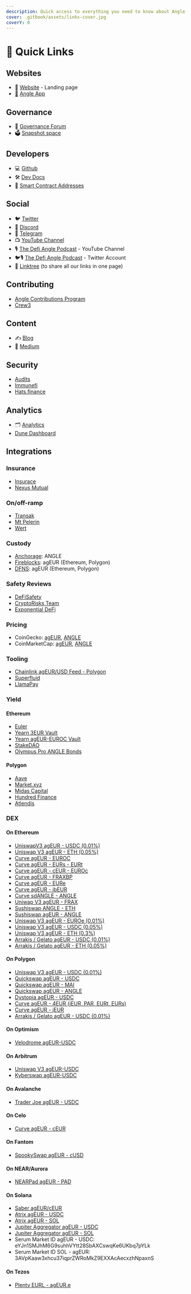 ```yaml
---
description: Quick access to everything you need to know about Angle
cover: .gitbook/assets/links-cover.jpg
coverY: 0
---
```


# 🔗 Quick Links

## Websites

* 📡 [Website](https://angle.money) - Landing page
* [📐](https://emojipedia.org/triangular-ruler/) [Angle App](https://app.angle.money/#/)

## Governance

* 💬 [Governance Forum](https://gov.angle.money)
* 🗳 [Snapshot space](https://snapshot.org/#/anglegovernance.eth)

## Developers

* 💻 [Github](https://github.com/AngleProtocol)
* 🛠 [Dev Docs](https://developers.angle.money)
* 🧾 [Smart Contract Addresses](https://developers.angle.money/overview/smart-contracts)

## Social

* 🐦 [Twitter](https://twitter.com/AngleProtocol)
* 💬 [Discord](https://discord.gg/3vaHCJw7Mz)
* 📠 [Telegram](https://t.me/AngleAnnouncements)
* 📺 [YouTube Channel](https://www.youtube.com/@anglelabs)
* 🎙️ [The Defi Angle Podcast](https://www.youtube.com/@anglelabs) - YouTube Channel
* 🐦🎙️ [The Defi Angle Podcast](https://twitter.com/TheDefiAngle) - Twitter Account
* 🌳  [Linktree](https://linktr.ee/angleLabs) (to share all our links in one page)

## Contributing

* [Angle Contributions Program](https://gov.angle.money/t/angle-contributions-program/365)
* [Crew3](https://angleprotocol.crew3.xyz/questboard)

## Content

* ✍️ [Blog](https://angle.money/#/blog)
* 🌳 [Medium](https://blog.angle.money)

## Security

* [Audits](resources/audits/)
* [Immunefi](https://immunefi.com/bounty/angleprotocol/)
* [Hats.finance](https://app.hats.finance/vaults)

## Analytics

* 🗂️ [Analytics](https://analytics.angle.money/#/home)
* [Dune Dashboard](https://dune.com/tuta/angle-master-dashboard)

## Integrations

### Insurance

* [Insurace](https://app.insurace.io/Insurance/BuyCovers)
* [Nexus Mutual](https://app.nexusmutual.io/cover/buy/get-quote?address=0xfdA462548Ce04282f4B6D6619823a7C64Fdc0185)

### On/off-ramp

* [Transak](https://global.transak.com/?apiKey=19f99004-7aee-40ff-93c6-7676a2c002ed\&networks=ethereum,polygon\&defaultCryptoCurrency=agEUR\&cryptoCurrencyList=agEUR\&productsAvailed=BUY,SELL)
* [Mt Pelerin](https://www.mtpelerin.com/sell-crypto)
* [Wert](https://widget.wert.io/default/widget/?commodity=agEUR\&blockchain=Ethereum)

### Custody

* [Anchorage](https://www.anchorage.com/): ANGLE
* [Fireblocks](https://fireblocks.com): agEUR (Ethereum, Polygon)
* [DFNS](https://www.dfns.co): agEUR (Ethereum, Polygon)

### Safety Reviews

* [DeFiSafety](https://www.defisafety.com/app/pqrs/482)
* [CryptoRisks Team](https://cryptorisks.substack.com/p/ageur-angle-protocol)
* [Exponential DeFi](https://exponential.fi/protocols/9c12131c-0c5e-4e5e-8c75-4059e021a529)

### Pricing

* CoinGecko: [agEUR](https://www.coingecko.com/fr/pi%C3%A8ces/ageur), [ANGLE](https://www.coingecko.com/fr/pi%C3%A8ces/angle)
* CoinMarketCap: [agEUR](https://coinmarketcap.com/fr/currencies/angle-protocol/), [ANGLE](https://coinmarketcap.com/currencies/angle/)

### Tooling

* [Chainlink agEUR/USD Feed - Polygon](https://polygonscan.com/address/0x9b88d07B2354eF5f4579690356818e07371c7BeD)
* [Superfluid](https://app.superfluid.finance)
* [LlamaPay](https://llamapay.io)

### Yield

#### Ethereum

* [Euler](https://app.euler.finance/)
* [Yearn 3EUR Vault](https://yearn.finance/vaults/1/0x82c83ddA32DB09F63F9A59A129278f3fdC3EeE67)
* [Yearn agEUR-EUROC Vault](https://yearn.finance/vaults/1/0x321d570790fd2f109Fe4e55aa419Adf2fce0c842)
* [StakeDAO](https://app.stakedao.org/0x9b8308742A0Faefbd7d39F7073eA07a328551eD4/strategies)
* [Olympus Pro ANGLE Bonds](https://etherscan.io/address/0x476afb11a5105155f6b590d11d865280e3ef02b3)

#### Polygon

* [Aave](https://app.aave.com/reserve-overview/?underlyingAsset=0xe0b52e49357fd4daf2c15e02058dce6bc0057db4\&marketName=proto\_polygon\_v3)
* [Market.xyz](https://polygon.market.xyz/pool/8)
* [Midas Capital](https://app.midascapital.xyz/137/pool/1)
* [Hundred Finance](https://hundred.finance/)
* [Atlendis](https://app.atlendis.io/pools/0x712a20869e4630d50c37ba0dde9918676224f819b47e8e76eb46ab223056146a/deposit)

### DEX

#### On Ethereum

* [UniswapV3 agEUR - USDC (0.01%)](https://info.uniswap.org/#/pools/0x735a26a57a0a0069dfabd41595a970faf5e1ee8b)
* [Uniswap V3 agEUR - ETH (0.05%)](https://info.uniswap.org/#/pools/0x8db1b906d47dfc1d84a87fc49bd0522e285b98b9)
* [Curve agEUR - EUROC](https://curve.fi/factory/164)
* [Curve agEUR - EURs - EURt](https://curve.fi/factory/66)
* [Curve agEUR - cEUR - EUROc](https://curve.fi/factory/145)
* [Curve agEUR - FRAXBP](https://curve.fi/factory-crypto/93)
* [Curve agEUR - EURe](https://curve.fi/#/ethereum/pools/factory-v2-231/deposit)
* [Curve agEUR - ibEUR](https://curve.fi/factory/78)
* [Curve sdANGLE - ANGLE](https://curve.fi/factory/101)
* [Uniwap V3 agEUR - FRAX](https://info.uniswap.org/#/pools/0x8ce5796ef6b0c5918025bcf4f9ca908201b030b3)
* [Sushiswap ANGLE - ETH](https://analytics.sushi.com/pairs/0xfb55af0ef0dcdec92bd3752e7a9237dfefb8acc0)
* [Sushiswap agEUR - ANGLE](https://analytics.sushi.com/pairs/0x1f4c763bde1d4832b3ea0640e66da00b98831355)
* [Uniswap V3 agEUR - EUROe (0.01%)](https://info.uniswap.org/#/pools/0x820802Fa8a99901F52e39acD21177b0BE6EE2974)
* [Uniswap V3 agEUR - USDC (0.05%)](https://info.uniswap.org/#/pools/0x7ed3f364668cd2b9449a8660974a26a092c64849)
* [Uniswap V3 agEUR - ETH (0.3%)](https://info.uniswap.org/#/pools/0x9496d107a4b90c7d18c703e8685167f90ac273b0)
* [Arrakis / Gelato agEUR - USDC (0.01%)](https://beta.arrakis.finance/#/vaults/0xEDECB43233549c51CC3268b5dE840239787AD56c)
* [Arrakis / Gelato agEUR - ETH (0.05%)](https://beta.arrakis.finance/#/vaults/0x857E0B2eD0E82D5cDEB015E77ebB873C47F99575)

#### On Polygon

* [Uniswap V3 agEUR - USDC (0.01%)](https://info.uniswap.org/#/polygon/pools/0x3fa147d6309abeb5c1316f7d8a7d8bd023e0cd80)
* [Quickswap agEUR - USDC](https://info.quickswap.exchange/#/pair/0x82a54e66c05fcd555adae593848a4257c9e51ad9)
* [Quickswap agEUR - MAI](https://quickswap.exchange/#/analytics/v3/pair/0x63aefd3aefeedce0860a5ef21c1af548641620dd)
* [Quickswap agEUR - ANGLE](https://info.quickswap.exchange/#/pair/0xbf1ac395731307e83cbf1901957ed0a4faa15a02)
* [Dystopia agEUR - USDC](https://info.dystopia.exchange/pair/0x20945ac0eb02aed8bbf405cf6b0e56655841e447)
* [Curve agEUR - 4EUR (jEUR, PAR, EURt, EURs)](https://polygon.curve.fi/factory/72)
* [Curve agEUR - jEUR](https://polygon.curve.fi/factory/209)
* [Arrakis / Gelato agEUR - USDC (0.01%)](https://polygonscan.com/address/0x1644de0A8E54626b54AC77463900FcFFD8B94542)

#### On Optimism

* [Velodrome agEUR-USDC](https://app.velodrome.finance/liquidity/manage?address=0x7866c6072b09539fc0fde82963846b80203d7beb)

#### On Arbitrum

* [Uniswap V3 agEUR-USDC](https://info.uniswap.org/#/arbitrum/pools/0xe4d9faddd9bca5d8393bee915dc56e916ab94d27)
* [Kyberswap agEUR-USDC](https://kyberswap.com/elastic/add/0xFA5Ed56A203466CbBC2430a43c66b9D8723528E7/0xFF970A61A04b1cA14834A43f5dE4533eBDDB5CC8/40)

#### On Avalanche

* [Trader Joe agEUR - USDC](https://traderjoexyz.com/pool/0xAEC8318a9a59bAEb39861d10ff6C7f7bf1F96C57/0xb97ef9ef8734c71904d8002f8b6bc66dd9c48a6e#/)

#### On Celo

* [Curve agEUR - cEUR](https://celo.curve.fi/factory/2)

#### On Fantom

* [SpookySwap agEUR - cUSD](https://info.spookyswap.finance/token/0x02a2b736f9150d36c0919f3acee8ba2a92fbbb40)

#### On NEAR/Aurora

* [NEARPad agEUR - PAD](https://dex.nearpad.io/farm)

#### On Solana

* [Saber agEUR/cEUR](https://app.saber.so/#/pools/aceur\_ageur/deposit)
* [Atrix agEUR - USDC](https://app.atrix.finance/#/pools/D48wjLHcHwTfPAiTuK1DKUPKHsrYpUywJp9ZGBxbEj7b/deposit)
* [Atrix agEUR - SOL](https://app.atrix.finance/#/pools/J9DdDdhT9m1xt6bqVnT4GtnqECJavLREPNTVsoBgPq5R/deposit)
* [Jupiter Aggregator agEUR - USDC](https://jup.ag/swap/USDC-agEUR)
* [Jupiter Aggregator agEUR - SOL](https://jup.ag/swap/agEUR-SOL)
* Serum Market ID agEUR - USDC: eYJn1SMJhM6G9suhhVYtt28SbAXCswqKe6UKbq7pYLk
* Serum Market ID SOL - agEUR: 3AVpKaaw3xhcu37iqprZWRoMkZ9EXXAcAecxzhNpaxnS

#### On Tezos

* [Plenty EURL - agEUR.e](https://plentydefi.com/)
